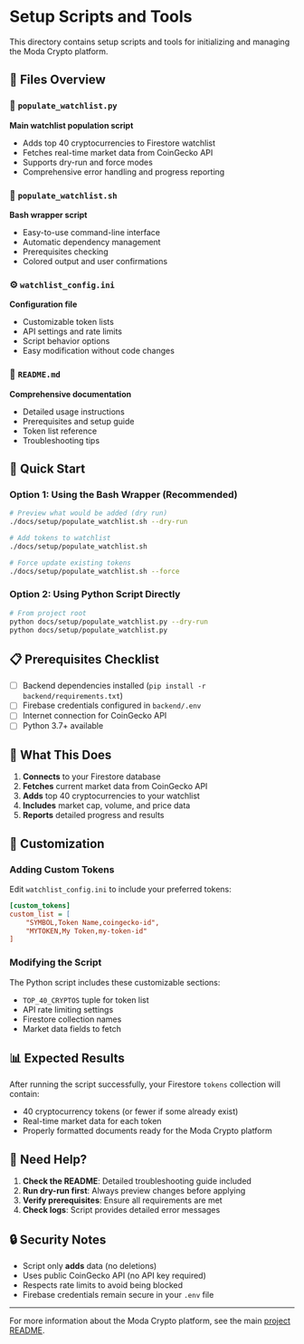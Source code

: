 # Setup Scripts and Tools

This directory contains setup scripts and tools for initializing and managing the Moda Crypto platform.

## 📁 Files Overview

### 🐍 `populate_watchlist.py`
**Main watchlist population script**
- Adds top 40 cryptocurrencies to Firestore watchlist
- Fetches real-time market data from CoinGecko API
- Supports dry-run and force modes
- Comprehensive error handling and progress reporting

### 🔧 `populate_watchlist.sh` 
**Bash wrapper script**
- Easy-to-use command-line interface
- Automatic dependency management
- Prerequisites checking
- Colored output and user confirmations

### ⚙️ `watchlist_config.ini`
**Configuration file**
- Customizable token lists
- API settings and rate limits
- Script behavior options
- Easy modification without code changes

### 📖 `README.md`
**Comprehensive documentation**
- Detailed usage instructions
- Prerequisites and setup guide
- Token list reference
- Troubleshooting tips

## 🚀 Quick Start

### Option 1: Using the Bash Wrapper (Recommended)
```bash
# Preview what would be added (dry run)
./docs/setup/populate_watchlist.sh --dry-run

# Add tokens to watchlist
./docs/setup/populate_watchlist.sh

# Force update existing tokens
./docs/setup/populate_watchlist.sh --force
```

### Option 2: Using Python Script Directly
```bash
# From project root
python docs/setup/populate_watchlist.py --dry-run
python docs/setup/populate_watchlist.py
```

## 📋 Prerequisites Checklist

- [ ] Backend dependencies installed (`pip install -r backend/requirements.txt`)
- [ ] Firebase credentials configured in `backend/.env`
- [ ] Internet connection for CoinGecko API
- [ ] Python 3.7+ available

## 🎯 What This Does

1. **Connects** to your Firestore database
2. **Fetches** current market data from CoinGecko API
3. **Adds** top 40 cryptocurrencies to your watchlist
4. **Includes** market cap, volume, and price data
5. **Reports** detailed progress and results

## 🔧 Customization

### Adding Custom Tokens
Edit `watchlist_config.ini` to include your preferred tokens:

```ini
[custom_tokens]
custom_list = [
    "SYMBOL,Token Name,coingecko-id",
    "MYTOKEN,My Token,my-token-id"
]
```

### Modifying the Script
The Python script includes these customizable sections:
- `TOP_40_CRYPTOS` tuple for token list
- API rate limiting settings
- Firestore collection names
- Market data fields to fetch

## 📊 Expected Results

After running the script successfully, your Firestore `tokens` collection will contain:

- 40 cryptocurrency tokens (or fewer if some already exist)
- Real-time market data for each token
- Properly formatted documents ready for the Moda Crypto platform

## 🛟 Need Help?

1. **Check the README**: Detailed troubleshooting guide included
2. **Run dry-run first**: Always preview changes before applying
3. **Verify prerequisites**: Ensure all requirements are met
4. **Check logs**: Script provides detailed error messages

## 🔒 Security Notes

- Script only **adds** data (no deletions)
- Uses public CoinGecko API (no API key required)
- Respects rate limits to avoid being blocked
- Firebase credentials remain secure in your `.env` file

---

For more information about the Moda Crypto platform, see the main [project README](../../README.md).